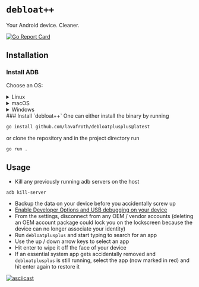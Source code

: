 # `debloat++`
Your Android device. Cleaner.

[![Go Report Card](https://goreportcard.com/badge/github.com/lavafroth/debloatplusplus)](https://goreportcard.com/report/github.com/lavafroth/debloatplusplus)

## Installation

### Install ADB
Choose an OS:
<details>
  <summary>Linux</summary>
  
  Debian:
  ```bash
  sudo apt install android-sdk-platform-tools
  ```

  Arch:
  ```bash
  sudo pacman -S android-tools
  ```

  Red Hat:
  ```bash
  sudo yum install android-tools
  ```

  OpenSUSE:
  ```bash
  sudo zypper install android-tools
  ```

  </details>

  <details>
  <summary>macOS</summary>

  - Install [Homebrew](https://brew.sh/#install)
  - Install *Android platform tools*
    ```bash
    brew install android-platform-tools
    ```
  </details>
  <details>
  <summary>Windows</summary>

  - Install [Chocolatey](https://chocolatey.org/install#install-step2)
  - Install adb
    ```powershell
    choco install adb
    ```
  </details>
### Install `debloat++`
One can either install the binary by running

```bash
go install github.com/lavafroth/debloatplusplus@latest
```

or clone the repository and in the project directory run

```bash
go run .
```

## Usage
- Kill any previously running adb servers on the host
```
adb kill-server
```
- Backup the data on your device before you accidentally screw up
- [Enable Developer Options and USB debugging on your device](https://developer.android.com/studio/debug/dev-options#enable)
- From the settings, disconnect from any OEM / vendor accounts (deleting an OEM account package could lock you on the lockscreen because the device can no longer associate your identity)
- Run `debloatplusplus` and start typing to search for an app
- Use the up / down arrow keys to select an app
- Hit enter to wipe it off the face of your device
- If an essential system app gets accidentally removed and `debloatplusplus` is still running, select the app (now marked in red) and hit enter again to restore it

[![asciicast](https://asciinema.org/a/511427.svg)](https://asciinema.org/a/511427)
